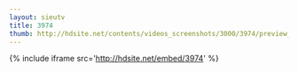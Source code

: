 ```yaml
---
layout: sieutv
title: 3974
thumb: http://hdsite.net/contents/videos_screenshots/3000/3974/preview_360p.mp4.jpg
---
```

{% include iframe src='http://hdsite.net/embed/3974' %}
 
